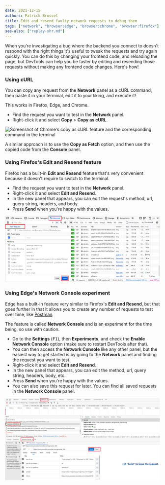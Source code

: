 ```yaml
---
date: 2021-12-15
authors: Patrick Brosset
title: Edit and resend faulty network requests to debug them
tags: ["network", "browser:edge", "browser:chrome", "browser:firefox"]
see-also: ["replay-xhr.md"]
---
```

When you're investigating a bug where the backend you connect to doesn't respond with the right things it's useful to tweak the requests and try again quickly. You can do this by changing your frontend code, and reloading the page, but DevTools can help you be faster by editing and resending those requests without making any frontend code changes. Here's how!

### Using cURL

You can copy any request from the **Network** panel as a cURL command, then paste it in your terminal, edit it to your liking, and execute it!

This works in Firefox, Edge, and Chrome.

* Find the request you want to test in the **Network** panel.
* Right-click it and select **Copy** > **Copy as cURL**.

![Screenshot of Chrome's copy as cURL feature and the corresponding command in the terminal](../../assets/img/edit-and-resend-network-requests-curl.png)

A similar approach is to use the **Copy as Fetch** option, and then use the copied code from the **Console** panel.

### Using Firefox's Edit and Resend feature

Firefox has a built-in **Edit and Resend** feature that's very convenient because it doesn't require to switch to the terminal.

* Find the request you want to test in the **Network** panel.
* Right-click it and select **Edit and Resend**.
* In the new panel that appears, you can edit the request's method, url, query string, headers, and body.
* Press **Send** when you're happy with the values.

![The Firefox's edit and resend feature.](../../assets/img/edit-and-resend-network-requests-firefox.png)

### Using Edge's Network Console experiment

Edge has a built-in feature very similar to Firefox's **Edit and Resend**, but that goes further in that it allows you to create any number of requests to test over time, like [Postman](https://www.postman.com/).

The feature is called **Network Console** and is an experiment for the time being, so use with caution.

* Go to the **Settings** (<kbd>F1</kbd>), then **Experiments**, and check the **Enable Network Console** option (make sure to restart DevTools after that).
* You can then access the **Network Console** like any other panel, but the easiest way to get started is by going to the **Network** panel and finding the request you want to test.
* Right-click it and select **Edit and Resend**.
* In the new panel that appears, you can edit the method, url, query string, headers, body, etc.
* Press **Send** when you're happy with the values.
* You can also save this request for later. You can find all saved requests in the **Network Console** panel.

![The Edge's Network Console feature.](../../assets/img/edit-and-resend-network-requests-edge.png)
